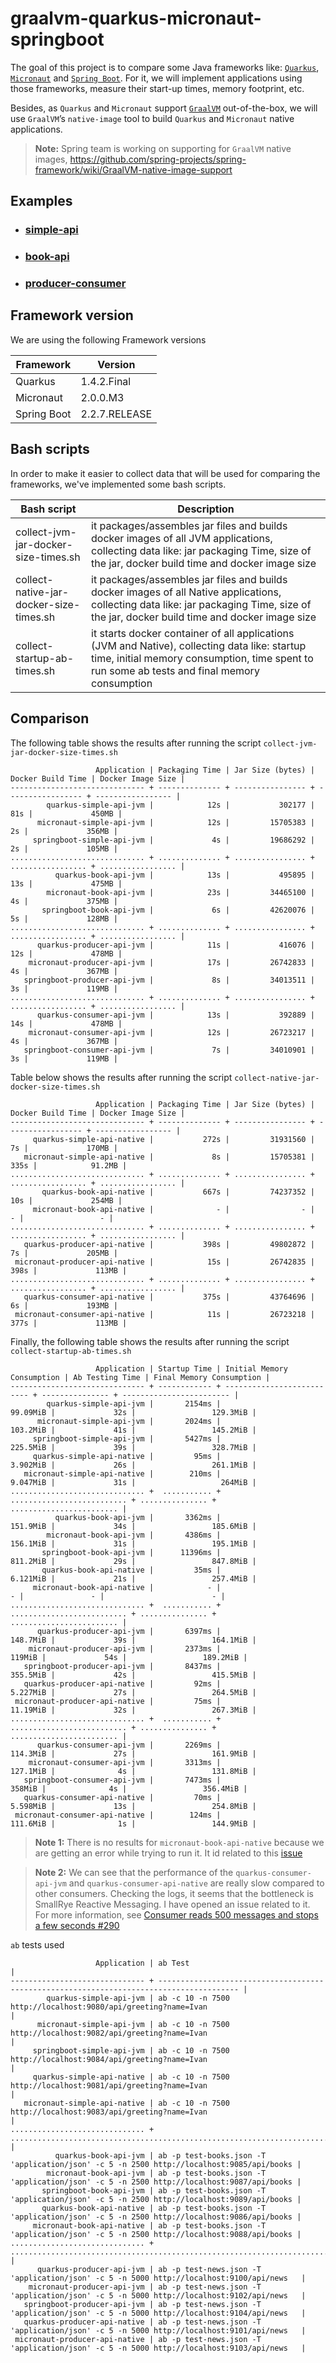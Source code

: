 # graalvm-quarkus-micronaut-springboot

The goal of this project is to compare some Java frameworks like: [`Quarkus`](https://quarkus.io/), [`Micronaut`](https://micronaut.io/) and [`Spring Boot`](https://docs.spring.io/spring-boot/docs/current/reference/htmlsingle/). For it, we will implement applications using those frameworks, measure their start-up times, memory footprint, etc.

Besides, as `Quarkus` and `Micronaut` support [`GraalVM`](https://www.graalvm.org/) out-of-the-box, we will use `GraalVM`’s `native-image` tool to build `Quarkus` and `Micronaut` native applications.

> **Note:** Spring team is working on supporting for `GraalVM` native images, https://github.com/spring-projects/spring-framework/wiki/GraalVM-native-image-support

## Examples

- ### [simple-api](https://github.com/ivangfr/graalvm-quarkus-micronaut-springboot/tree/master/simple-api#graalvm-quarkus-micronaut-springboot)
- ### [book-api](https://github.com/ivangfr/graalvm-quarkus-micronaut-springboot/tree/master/book-api#graalvm-quarkus-micronaut-springboot)
- ### [producer-consumer](https://github.com/ivangfr/graalvm-quarkus-micronaut-springboot/tree/master/producer-consumer#graalvm-quarkus-micronaut-springboot)

## Framework version

We are using the following Framework versions

| Framework   | Version       |
| ----------- | ------------- |
| Quarkus     | 1.4.2.Final   |
| Micronaut   | 2.0.0.M3      |
| Spring Boot | 2.2.7.RELEASE |

## Bash scripts

In order to make it easier to collect data that will be used for comparing the frameworks, we've implemented some bash scripts.

| Bash script                             | Description |
| --------------------------------------- | ----------- |
| collect-jvm-jar-docker-size-times.sh    | it packages/assembles jar files and builds docker images of all JVM applications, collecting data like: jar packaging Time, size of the jar, docker build time and docker image size |
| collect-native-jar-docker-size-times.sh | it packages/assembles jar files and builds docker images of all Native applications, collecting data like: jar packaging Time, size of the jar, docker build time and docker image size |
| collect-startup-ab-times.sh             | it starts docker container of all applications (JVM and Native), collecting data like: startup time, initial memory consumption, time spent to run some ab tests and final memory consumption |

## Comparison

The following table shows the results after running the script `collect-jvm-jar-docker-size-times.sh`
```
                   Application | Packaging Time | Jar Size (bytes) | Docker Build Time | Docker Image Size |
------------------------------ + -------------- + ---------------- + ----------------- + ----------------- |
        quarkus-simple-api-jvm |            12s |           302177 |               81s |             450MB |
      micronaut-simple-api-jvm |            12s |         15705383 |                2s |             356MB |
     springboot-simple-api-jvm |             4s |         19686292 |                2s |             105MB |
.............................. + .............. + ................ + ................. + ................. |
          quarkus-book-api-jvm |            13s |           495895 |               13s |             475MB |
        micronaut-book-api-jvm |            23s |         34465100 |                4s |             375MB |
       springboot-book-api-jvm |             6s |         42620076 |                5s |             128MB |
.............................. + .............. + ................ + ................. + ................. |
      quarkus-producer-api-jvm |            11s |           416076 |               12s |             478MB |
    micronaut-producer-api-jvm |            17s |         26742833 |                4s |             367MB |
   springboot-producer-api-jvm |             8s |         34013511 |                3s |             119MB |
.............................. + .............. + ................ + ................. + ................. |
      quarkus-consumer-api-jvm |            13s |           392889 |               14s |             478MB |
    micronaut-consumer-api-jvm |            12s |         26723217 |                4s |             367MB |
   springboot-consumer-api-jvm |             7s |         34010901 |                3s |             119MB |
```

Table below shows the results after running the script `collect-native-jar-docker-size-times.sh`
```
                   Application | Packaging Time | Jar Size (bytes) | Docker Build Time | Docker Image Size |
------------------------------ + -------------- + ---------------- + ----------------- + ----------------- |
     quarkus-simple-api-native |           272s |         31931560 |                7s |             170MB |
   micronaut-simple-api-native |             8s |         15705381 |              335s |            91.2MB |
.............................. + .............. + ................ + ................. + ................. |
       quarkus-book-api-native |           667s |         74237352 |               10s |             254MB |
     micronaut-book-api-native |              - |                - |                 - |                 - |
.............................. + .............. + ................ + ................. + ................. |
   quarkus-producer-api-native |           398s |         49802872 |                7s |             205MB |
 micronaut-producer-api-native |            15s |         26742835 |              398s |             113MB |
.............................. + .............. + ................ + ................. + ................. |
   quarkus-consumer-api-native |           375s |         43764696 |                6s |             193MB |
 micronaut-consumer-api-native |            11s |         26723218 |              377s |             113MB |
```

Finally, the following table shows the results after running the script `collect-startup-ab-times.sh`
```
                   Application | Startup Time | Initial Memory Consumption | Ab Testing Time | Final Memory Consumption |
------------------------------ + ------------ + -------------------------- + --------------- + ------------------------ |
        quarkus-simple-api-jvm |       2154ms |                   99.09MiB |             32s |                 129.3MiB |
      micronaut-simple-api-jvm |       2024ms |                   103.2MiB |             41s |                 145.2MiB |
     springboot-simple-api-jvm |       5427ms |                   225.5MiB |             39s |                 328.7MiB |
     quarkus-simple-api-native |         95ms |                   3.902MiB |             26s |                 261.1MiB |
   micronaut-simple-api-native |        210ms |                   9.047MiB |             31s |                   264MiB |
.............................. +  ........... + .......................... + ............... + ........................ |
          quarkus-book-api-jvm |       3362ms |                   151.9MiB |             34s |                 185.6MiB |
        micronaut-book-api-jvm |       4386ms |                   156.1MiB |             31s |                 195.1MiB |
       springboot-book-api-jvm |      11396ms |                   811.2MiB |             29s |                 847.8MiB |
       quarkus-book-api-native |         35ms |                   6.121MiB |             21s |                 257.4MiB |
     micronaut-book-api-native |            - |                          - |               - |                        - |
.............................. +  ........... + .......................... + ............... + ........................ |
      quarkus-producer-api-jvm |       6397ms |                   148.7MiB |             39s |                 164.1MiB |
    micronaut-producer-api-jvm |       2373ms |                     119MiB |             54s |                 189.2MiB |
   springboot-producer-api-jvm |       8437ms |                   355.5MiB |             42s |                 415.5MiB |
   quarkus-producer-api-native |         92ms |                   5.227MiB |             27s |                 264.5MiB |
 micronaut-producer-api-native |         75ms |                   11.19MiB |             32s |                 267.3MiB |
.............................. +  ........... + .......................... + ............... + ........................ |
      quarkus-consumer-api-jvm |       2269ms |                   114.3MiB |             27s |                 161.9MiB |
    micronaut-consumer-api-jvm |       3313ms |                   127.1MiB |              4s |                 131.8MiB |
   springboot-consumer-api-jvm |       7473ms |                     358MiB |              4s |                 356.4MiB |
   quarkus-consumer-api-native |         70ms |                   5.598MiB |             13s |                 254.8MiB |
 micronaut-consumer-api-native |        124ms |                   111.6MiB |              1s |                 144.9MiB |
```

> **Note 1:** There is no results for `micronaut-book-api-native` because we are getting an error while trying to run it. It id related to this [issue](https://github.com/ivangfr/graalvm-quarkus-micronaut-springboot/tree/master/book-api/micronaut-book-api#issues)

> **Note 2:** We can see that the performance of the `quarkus-consumer-api-jvm` and `quarkus-consumer-api-native` are really slow compared to other consumers. Checking the logs, it seems that the bottleneck is SmallRye Reactive Messaging. I have opened an issue related to it. For more information, see [Consumer reads 500 messages and stops a few seconds #290](https://github.com/smallrye/smallrye-reactive-messaging/issues/290)

`ab` tests used
```
                   Application | ab Test                                                                                  |
------------------------------ + ---------------------------------------------------------------------------------------- |
        quarkus-simple-api-jvm | ab -c 10 -n 7500 http://localhost:9080/api/greeting?name=Ivan                            |
      micronaut-simple-api-jvm | ab -c 10 -n 7500 http://localhost:9082/api/greeting?name=Ivan                            |
     springboot-simple-api-jvm | ab -c 10 -n 7500 http://localhost:9084/api/greeting?name=Ivan                            |
     quarkus-simple-api-native | ab -c 10 -n 7500 http://localhost:9081/api/greeting?name=Ivan                            |
   micronaut-simple-api-native | ab -c 10 -n 7500 http://localhost:9083/api/greeting?name=Ivan                            |
.............................. + ........................................................................................ |
          quarkus-book-api-jvm | ab -p test-books.json -T 'application/json' -c 5 -n 2500 http://localhost:9085/api/books |
        micronaut-book-api-jvm | ab -p test-books.json -T 'application/json' -c 5 -n 2500 http://localhost:9087/api/books |
       springboot-book-api-jvm | ab -p test-books.json -T 'application/json' -c 5 -n 2500 http://localhost:9089/api/books |
       quarkus-book-api-native | ab -p test-books.json -T 'application/json' -c 5 -n 2500 http://localhost:9086/api/books |
     micronaut-book-api-native | ab -p test-books.json -T 'application/json' -c 5 -n 2500 http://localhost:9088/api/books |
.............................. + ........................................................................................ |
      quarkus-producer-api-jvm | ab -p test-news.json -T 'application/json' -c 5 -n 5000 http://localhost:9100/api/news   |
    micronaut-producer-api-jvm | ab -p test-news.json -T 'application/json' -c 5 -n 5000 http://localhost:9102/api/news   |
   springboot-producer-api-jvm | ab -p test-news.json -T 'application/json' -c 5 -n 5000 http://localhost:9104/api/news   |
   quarkus-producer-api-native | ab -p test-news.json -T 'application/json' -c 5 -n 5000 http://localhost:9101/api/news   |
 micronaut-producer-api-native | ab -p test-news.json -T 'application/json' -c 5 -n 5000 http://localhost:9103/api/news   |
```
